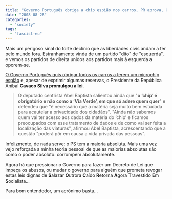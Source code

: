 ```yaml
---
title: "Governo Português obriga a chip espião nos carros, PR aprova, Oposição opõe-se"
date: "2008-08-28"
categories: 
  - "society"
tags: 
  - "fascist-eu"
---
```


Mais um perigoso sinal do forte declínio que as liberdades civis andam a ter pelo mundo fora. Estranhamente vinda de um partido "dito" de "esquerda", e vemos os partidos de direita unidos aos partidos mais à esquerda a oporem-se.

[O Governo Português quis obrigar todos os carros a terem um microchip espião](http://ultimahora.publico.clix.pt/noticia.aspx?id=1340853) e, apesar de exprimir algumas reservas, o Presidente da República Aníbal **Cavaco Silva promulgou a lei**.

> O deputado centrista Abel Baptista salientou ainda que "**o ‘chip’ é obrigatório e não como a ‘Via Verde’, em que só adere quem quer**" e defendeu que "é necessário que a matéria seja muito bem estudada para acautelar a privacidade dos cidadãos". "Ainda não sabemos quem vai ter acesso aos dados da matéria do ‘chip’ e ficamos preocupados com esse tratamento de dados e de como vai ser feita a localização das viaturas", afirmou Abel Baptista, acrescentando que a questão "poderá pôr em causa a vida privada das pessoas".

Infelizmente, de nada serve: o PS tem a maioria absoluta. Mais uma vez vejo reforçada a minha teoria pessoal de que as maiorias absolutas são como o poder absoluto: corrompem absolutamente.

Agora há que pressionar o Governo para fazer um Decreto de Lei que impeça os abusos, ou mudar o governo para alguém que prometa revogar estas leis dignas de **S**alazar **O**utrora **C**aído **R**etorna **A**gora **T**ravestido **E**m **S**ocialista...

Para bom entendedor, um acrónimo basta...
